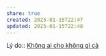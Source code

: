```yaml
---
share: true
created: 2025-01-15T22:47
updated: 2025-01-15T22:48
---
```

Lý do:: [Không ai cho không gì cả](./Kh%C3%B4ng%20ai%20cho%20kh%C3%B4ng%20g%C3%AC%20c%E1%BA%A3.md)
